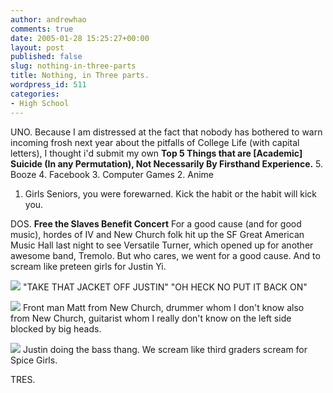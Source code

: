 ```yaml
---
author: andrewhao
comments: true
date: 2005-01-28 15:25:27+00:00
layout: post
published: false
slug: nothing-in-three-parts
title: Nothing, in Three parts.
wordpress_id: 511
categories:
- High School
---
```


UNO.
Because I am distressed at the fact that nobody has bothered to warn incoming frosh next year about the pitfalls of College Life (with capital letters), I thought i'd submit my own **Top 5 Things that are [Academic] Suicide (In any Permutation), Not Necessarily By Firsthand Experience.**
5. Booze
4. Facebook
3. Computer Games
2. Anime
1. Girls
Seniors, you were forewarned. Kick the habit or the habit will kick you.

DOS.
**Free the Slaves Benefit Concert**
For a good cause (and for good music), hordes of IV and New Church folk hit up the SF Great American Music Hall last night to see Versatile Turner, which opened up for another awesome band, Tremolo. But who cares, we went for a good cause. And to scream like preteen girls for Justin Yi.

![](http://www.g9labs.com/img/blog/ivsfshow_1.jpg)
"TAKE THAT JACKET OFF JUSTIN" "OH HECK NO PUT IT BACK ON"

![](http://www.g9labs.com/img/blog/ivsfshow_2.jpg)
Front man Matt from New Church, drummer whom I don't know also from New Church, guitarist whom I really don't know on the left side blocked by big heads.

![](http://www.g9labs.com/img/blog/ivsfshow_3.jpg)
Justin doing the bass thang. We scream like third graders scream for Spice Girls.

TRES.
